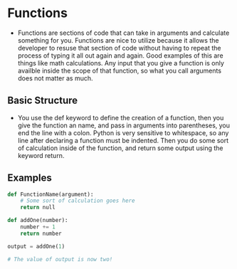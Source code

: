# Functions
* Functions are sections of code that can take in arguments and calculate something for you. Functions are nice to utilize because it allows the developer to resuse that section of code without having to repeat the process of typing it all out again and again. Good examples of this are things like math calculations. Any input that you give a function is only availble inside the scope of that function, so what you call arguments does not matter as much.

## Basic Structure
* You use the def keyword to define the creation of a function, then you give the function an name, and pass in arguments into parentheses, you end the line with a colon. Python is very sensitive to whitespace, so any line after declaring a function must be indented. Then you do some sort of calculation inside of the function, and return some output using the keyword return.

## Examples
```python
def FunctionName(argument):
    # Some sort of calculation goes here
    return null

def addOne(number):
    number += 1
    return number

output = addOne(1)

# The value of output is now two!
```
